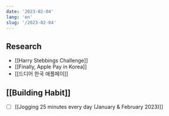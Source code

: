 ```yaml
---
date: '2023-02-04'
lang: 'en'
slug: '/2023-02-04'
---
```


## Research

- [[Harry Stebbings Challenge]]
- [[Finally, Apple Pay in Korea]]
- [[드디어 한국 애플페이]]

## [[Building Habit]]

- [ ] [[Jogging 25 minutes every day (January & February 2023)]]
